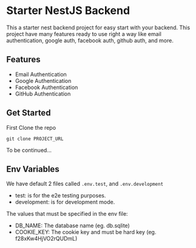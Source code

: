 # Starter NestJS Backend

This a starter nest backend project for easy start with your backend. This project have many features ready to use right a way like email authentication, google auth, facebook auth, github auth, and more.


## Features
- Email Authentication
- Google Authentication
- Facebook Authentication
- GitHub Authentication


## Get Started

First Clone the repo
```
git clone PROJECT_URL
```

To be continued...


## Env Variables

We have default 2 files called `.env.test`, and `.env.development`
- test: is for the e2e testing purposes.
- development: is for development mode.

The values that must be specified in the env file: 
- DB_NAME: The database name (eg. db.sqlite)
- COOKIE_KEY: The cookie key and must be hard key (eg. f28xKw4HjVO2rQUDmL)